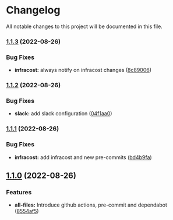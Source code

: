 # Changelog

All notable changes to this project will be documented in this file.

### [1.1.3](https://github.com/stuxcd/terraform-aws-ssm-ec2/compare/v1.1.2...v1.1.3) (2022-08-26)


### Bug Fixes

* **infracost:** always notify on infracost changes ([8c89006](https://github.com/stuxcd/terraform-aws-ssm-ec2/commit/8c8900607b6caf3341fc497fd44865376da06601))

### [1.1.2](https://github.com/stuxcd/terraform-aws-ssm-ec2/compare/v1.1.1...v1.1.2) (2022-08-26)


### Bug Fixes

* **slack:** add slack configuration ([04f1aa0](https://github.com/stuxcd/terraform-aws-ssm-ec2/commit/04f1aa0bdf5f558dcd6322c7e2f7dbf5f25fbbe6))

### [1.1.1](https://github.com/stuxcd/terraform-aws-ssm-ec2/compare/v1.1.0...v1.1.1) (2022-08-26)


### Bug Fixes

* **infracost:** add infracost and new pre-commits ([bd4b9fa](https://github.com/stuxcd/terraform-aws-ssm-ec2/commit/bd4b9fa6ba7d4ddefb76c45258309c62b46f4803))

## [1.1.0](https://github.com/stuxcd/terraform-aws-ssm-ec2/compare/v1.0.0...v1.1.0) (2022-08-26)


### Features

* **all-files:** Introduce github actions, pre-commit and dependabot ([8554af5](https://github.com/stuxcd/terraform-aws-ssm-ec2/commit/8554af5d8151b818c4a5f87b6885d2291e83c6ae))
